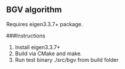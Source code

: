 ## BGV algorithm
Requires eigen3.3.7+ package.

###Instructions
1. Install eigen3.3.7+
2. Build via CMake and make.
3. Run test binary  ./src/bgv from build folder


